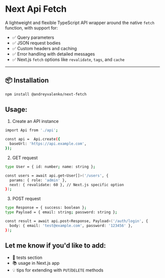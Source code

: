 # Next Api Fetch

A lightweight and flexible TypeScript API wrapper around the native `fetch` function, with support for:

- ✅ Query parameters
- ✅ JSON request bodies
- ✅ Custom headers and caching
- ✅ Error handling with detailed messages
- ✅ Next.js `fetch` options like `revalidate`, `tags`, and `cache`

---

## 📦 Installation

```bash
npm install @andreyvalenko/next-fetch
```

## Usage:

1. Create an API instance

```bash
import Api from './api';

const api =  Api.create({
  baseUrl: 'https://api.example.com',
});

```

2. GET request

```bash
type User = { id: number; name: string };

const users = await api.get<User[]>('/users', {
  params: { role: 'admin' },
  next: { revalidate: 60 }, // Next.js specific option
});

```

3. POST request

```bash
type Response = { success: boolean };
type Payload = { email: string; password: string };

const result = await api.post<Response, Payload>('/auth/login', {
  body: { email: 'test@example.com', password: '123456' },
});


```

## Let me know if you'd like to add:

- 🧪 tests section
- 📚 usage in Next.js app
- 💡 tips for extending with `PUT`/`DELETE` methods
